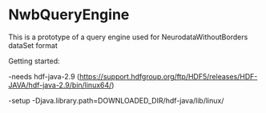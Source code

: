 # NwbQueryEngine
This is a prototype of a query engine used for NeurodataWithoutBorders dataSet format

Getting started:

-needs hdf-java-2.9 (https://support.hdfgroup.org/ftp/HDF5/releases/HDF-JAVA/hdf-java-2.9/bin/linux64/)

-setup -Djava.library.path=DOWNLOADED_DIR/hdf-java/lib/linux/
